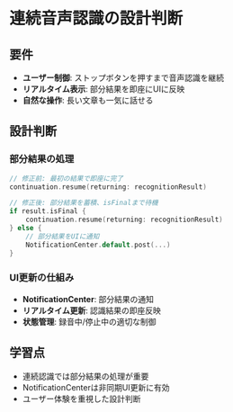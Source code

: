 # 連続音声認識の設計判断

## 要件
- **ユーザー制御**: ストップボタンを押すまで音声認識を継続
- **リアルタイム表示**: 部分結果を即座にUIに反映
- **自然な操作**: 長い文章も一気に話せる

## 設計判断

### 部分結果の処理
```swift
// 修正前: 最初の結果で即座に完了
continuation.resume(returning: recognitionResult)

// 修正後: 部分結果を蓄積、isFinalまで待機
if result.isFinal {
    continuation.resume(returning: recognitionResult)
} else {
    // 部分結果をUIに通知
    NotificationCenter.default.post(...)
}
```

### UI更新の仕組み
- **NotificationCenter**: 部分結果の通知
- **リアルタイム更新**: 認識結果の即座反映
- **状態管理**: 録音中/停止中の適切な制御

## 学習点
- 連続認識では部分結果の処理が重要
- NotificationCenterは非同期UI更新に有効
- ユーザー体験を重視した設計判断
